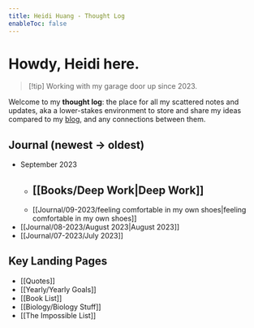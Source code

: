 ```yaml
---
title: Heidi Huang - Thought Log 
enableToc: false
---
```

# Howdy, Heidi here.
> [!tip] Working with my garage door up since 2023.

Welcome to my **thought log**: the place for all my scattered notes and updates, aka a lower-stakes environment to store and share my ideas compared to my [blog](https://heidi-huang.ghost.io), and any connections between them. 

## Journal (newest → oldest)
- September 2023
	- [[Books/Deep Work|Deep Work]]
		- 
	- [[Journal/09-2023/feeling comfortable in my own shoes|feeling comfortable in my own shoes]]
- [[Journal/08-2023/August 2023|August 2023]]
- [[Journal/07-2023/July 2023]]

## Key Landing Pages   
- [[Quotes]]
- [[Yearly/Yearly Goals]]
- [[Book List]]
- [[Biology/Biology Stuff]]
- [[The Impossible List]]